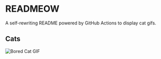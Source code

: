 # READMEOW

A self-rewriting README powered by GitHub Actions to display cat gifs.

## Cats

![Bored Cat GIF](https://media4.giphy.com/media/v1.Y2lkPTlhY2QwMmRhc3ptaGI3MnZsMnFkdzVrZnIzd2RjbXEwZGZkbXg4bmVpM3RjdXAyZCZlcD12MV9naWZzX3NlYXJjaCZjdD1n/mlvseq9yvZhba/200.gif)
